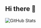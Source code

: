 ## Hi there 👋

![GitHub Stats](https://github-readme-stats.vercel.app/api?username=ShriVarshaan&show_icons=true&theme=dark)
